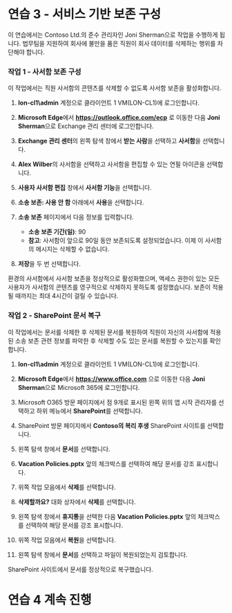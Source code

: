 ﻿# 연습 3 - 서비스 기반 보존 구성

이 연습에서는 Contoso Ltd.의 준수 관리자인 Joni Sherman으로 작업을 수행하게 됩니다. 법무팀을 지원하여 회사에 불만을 품은 직원이 회사 데이터를 삭제하는 행위를 차단해야 합니다.

### 작업 1 - 사서함 보존 구성

이 작업에서는 직원 사서함의 콘텐츠를 삭제할 수 없도록 사서함 보존을 활성화합니다.

1. **lon-cl1\admin** 계정으로 클라이언트 1 VM(LON-CL1)에 로그인합니다.

2. **Microsoft Edge**에서 **https://outlook.office.com/ecp** 로 이동한 다음 **Joni Sherman**으로 Exchange 관리 센터에 로그인합니다.

3. **Exchange 관리 센터**의 왼쪽 탐색 창에서 **받는 사람**을 선택하고 **사서함**을 선택합니다.

4. **Alex Wilber**의 사서함을 선택하고 사서함을 편집할 수 있는 연필 아이콘을 선택합니다.

5. **사용자 사서함 편집** 창에서 **사서함 기능**을 선택합니다.

6. **소송 보존: 사용 안 함** 아래에서 **사용**을 선택합니다.

7. **소송 보존** 페이지에서 다음 정보를 입력합니다.

    - **소송 보존 기간(일)**: 90
    - **참고**: 사서함이 앞으로 90일 동안 보존되도록 설정되었습니다. 이제 이 사서함의 메시지는 삭제할 수 없습니다.

8. **저장**을 두 번 선택합니다.

환경의 사서함에서 사서함 보존을 정상적으로 활성화했으며, 액세스 권한이 있는 모든 사용자가 사서함의 콘텐츠를 영구적으로 삭제하지 못하도록 설정했습니다. 보존이 적용될 때까지는 최대 4시간이 걸릴 수 있습니다.

### 작업 2 - SharePoint 문서 복구

이 작업에서는 문서를 삭제한 후 삭제된 문서를 복원하여 직원이 자신의 사서함에 적용된 소송 보존 관련 정보를 파악한 후 삭제할 수도 있는 문서를 복원할 수 있는지를 확인합니다.

1. **lon-cl1\admin** 계정으로 클라이언트 1 VM(LON-CL1)에 로그인합니다.

2. **Microsoft Edge**에서 **https://www.office.com** 으로 이동한 다음 **Joni Sherman**으로 Microsoft 365에 로그인합니다.

3. Microsoft O365 방문 페이지에서 점 9개로 표시된 왼쪽 위의 앱 시작 관리자를 선택하고 하위 메뉴에서 **SharePoint**를 선택합니다.

4. SharePoint 방문 페이지에서 **Contoso의 복리 후생** SharePoint 사이트를 선택합니다.

5. 왼쪽 탐색 창에서 **문서**를 선택합니다.

6. **Vacation Policies.pptx** 앞의 체크박스를 선택하여 해당 문서를 강조 표시합니다.

7. 위쪽 작업 모음에서 **삭제**를 선택합니다.

8. **삭제할까요?** 대화 상자에서 **삭제**를 선택합니다.

9. 왼쪽 탐색 창에서 **휴지통**을 선택한 다음 **Vacation Policies.pptx** 앞의 체크박스를 선택하여 해당 문서를 강조 표시합니다.

10. 위쪽 작업 모음에서 **복원**을 선택합니다.

11. 왼쪽 탐색 창에서 **문서**를 선택하고 파일이 복원되었는지 검토합니다.

SharePoint 사이트에서 문서를 정상적으로 복구했습니다.

# 연습 4 계속 진행